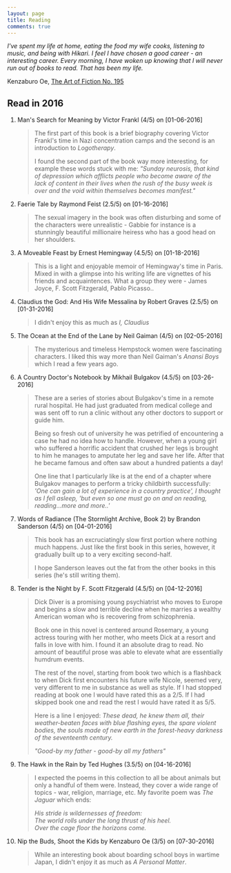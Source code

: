 ```yaml
---
layout: page
title: Reading
comments: true
---
```



*I've spent my life at home, eating the food my wife cooks, listening to music, and being with Hikari. I feel I have chosen a good career - an interesting career. Every morning, I have woken up knowing that I will never run out of books to read. That has been my life.*

Kenzaburo Oe, [The Art of Fiction No. 195](http://www.theparisreview.org/interviews/5816/the-art-of-fiction-no-195-kenzaburo-oe)

## Read in 2016

1. Man's Search for Meaning by Victor Frankl (4/5) on [01-06-2016]
   
   > The first part of this book is a brief biography covering Victor Frankl's time in Nazi concentration camps and the second is an introduction to *Logotherapy*.
   >
   > I found the second part of the book way more interesting, for example these words stuck with me: *"Sunday neurosis, that kind of depression which afflicts people who become aware of the lack of content in their lives when the rush of the busy week is over and the void within themselves becomes manifest."*

2. Faerie Tale by Raymond Feist (2.5/5) on [01-16-2016]

   > The sexual imagery in the book was often disturbing and some of the characters were unrealistic - Gabbie for instance is a stunningly beautiful millionaire heiress who has a good head on her shoulders.

3. A Moveable Feast by Ernest Hemingway (4.5/5) on [01-18-2016]

   > This is a light and enjoyable memoir of Hemingway's time in Paris. Mixed in with a glimpse into his writing life are vignettes of his friends and acquaintences. What a group they were - James Joyce, F. Scott Fitzgerald, Pablo Picasso..

4. Claudius the God: And His Wife Messalina  by Robert Graves (2.5/5) on [01-31-2016]

   > I didn't enjoy this as much as *I, Claudius*

5. The Ocean at the End of the Lane by Neil Gaiman (4/5) on [02-05-2016]

   > The mysterious and timeless Hempstock women were fascinating characters. I liked this way more than Neil Gaiman's *Anansi Boys* which I read a few years ago.

6. A Country Doctor's Notebook by Mikhail Bulgakov (4.5/5) on [03-26-2016]

   > These are a series of stories about Bulgakov's time in a remote rural hospital. He had just graduated from medical college and was sent off to run a clinic without any other doctors to support or guide him.
   > 
   > Being so fresh out of university he was petrified of encountering a case he had no idea how to handle. However, when a young girl who suffered a horrific accident that crushed her legs is brought to him he manages to amputate her leg and save her life. After that he became famous and often saw about a hundred patients a day!
   >
   > One line that I particularly like is at the end of a chapter where Bulgakov manages to perform a tricky childbirth successfully: *'One can gain a lot of experience in a country practice', I thought as I fell asleep, 'but even so one must go on and on reading, reading...more and more..'*

7. Words of Radiance (The Stormlight Archive, Book 2) by Brandon Sanderson (4/5) on [04-01-2016]

   > This book has an excruciatingly slow first portion where nothing much happens. Just like the first book in this series, however, it gradually built up to a very exciting second-half.
   >
   > I hope Sanderson leaves out the fat from the other books in this series (he's still writing them).
   
8. Tender is the Night by F. Scott Fitzgerald (4.5/5) on [04-12-2016]

   > Dick Diver is a promising young psychiatrist who moves to Europe and begins a slow and terrible decline when he marries a wealthy American woman who is recovering from schizophrenia.
   >
   > Book one in this novel is centered around Rosemary, a young actress touring with her mother, who meets Dick at a resort and falls in love with him. I found it an absolute drag to read. No amount of beautiful prose was able to elevate what are essentially humdrum events.
   >
   > The rest of the novel, starting from book two which is a flashback to when Dick first encounters his future wife Nicole, seemed very, very different to me in substance as well as style. If I had stopped reading at book one I would have rated this as a 2/5. If I had skipped book one and read the rest I would have rated it as 5/5.
   >
   > Here is a line I enjoyed: *These dead, he knew them all, their weather-beaten faces with blue flashing eyes, the spare violent bodies, the souls made of new earth in the forest-heavy darkness of the seventeenth century.*
   >
   > *"Good-by my father - good-by all my fathers"*
   
9. The Hawk in the Rain by Ted Hughes (3.5/5) on [04-16-2016]

   > I expected the poems in this collection to all be about animals but only a handful of them were. Instead, they cover a wide range of topics - war, religion, marriage, etc. My favorite poem was *The Jaguar* which ends:
   >
   > *His stride is wildernesses of freedom:   
   > The world rolls under the long thrust of his heel.  
   > Over the cage floor the horizons come.*

10. Nip the Buds, Shoot the Kids by Kenzaburo Oe (3/5) on [07-30-2016]

    > While an interesting book about boarding school boys in wartime Japan, I didn't enjoy it as much as *A Personal Matter*.